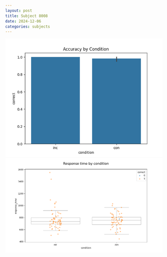 ```yaml
---
layout: post
title: Subject 8008
date: 2024-12-06
categories: subjects
---
```


![](data/8008/run-2/8008_NF_acc.png)
![](data/8008/run-2/8008_NF_rt.png)
